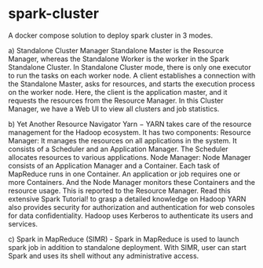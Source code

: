 # spark-cluster
A docker compose solution to deploy spark cluster in 3 modes.

a) Standalone Cluster Manager Standalone Master is the Resource Manager, whereas the Standalone Worker is the worker in the Spark Standalone Cluster.
   In Standalone Cluster mode, there is only one executor to run the tasks on each worker node.
   A client establishes a connection with the Standalone Master, asks for resources, and starts the execution process on the worker node.
   Here, the client is the application master, and it requests the resources from the Resource Manager. In this Cluster Manager, we have a Web UI to view all clusters and job statistics.
   
   
b) Yet Another Resource Navigator Yarn − YARN takes care of the resource management for the Hadoop ecosystem. It has two components:
   Resource Manager: It manages the resources on all applications in the system. It consists of a Scheduler and an Application Manager. The Scheduler allocates resources to various applications.
   Node Manager: Node Manager consists of an Application Manager and a Container. Each task of MapReduce runs in one Container. An application or job requires one or more Containers. And the Node Manager monitors these Containers and the resource usage. This is reported to the Resource Manager.
   Read this extensive Spark Tutorial! to grasp a detailed knowledge on Hadoop
   YARN also provides security for authorization and authentication for web consoles for data confidentiality. Hadoop uses Kerberos to authenticate its users and services.
   
   
c) Spark in MapReduce (SIMR) - Spark in MapReduce is used to launch spark job in addition to standalone deployment. With SIMR, user can start Spark and uses its shell without any administrative access.
